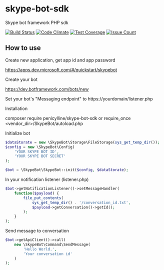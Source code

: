 # skype-bot-sdk
Skype bot framework PHP sdk

[![Build Status](https://travis-ci.org/penicylline/skype-bot-sdk.svg?branch=master)](https://travis-ci.org/penicylline/skype-bot-sdk)
[![Code Climate](https://codeclimate.com/github/penicylline/skype-bot-sdk/badges/gpa.svg)](https://codeclimate.com/github/penicylline/skype-bot-sdk)
[![Test Coverage](https://codeclimate.com/github/penicylline/skype-bot-sdk/badges/coverage.svg)](https://codeclimate.com/github/penicylline/skype-bot-sdk/coverage)
[![Issue Count](https://codeclimate.com/github/penicylline/skype-bot-sdk/badges/issue_count.svg)](https://codeclimate.com/github/penicylline/skype-bot-sdk)

How to use
-------

Create new application, get app id and app password

https://apps.dev.microsoft.com/#/quickstart/skypebot

Create your bot

https://dev.botframework.com/bots/new
 
Set your bot's "Messaging endpoint" to https://yourdomain/listener.php

Installation

composer require penicylline/skype-bot-sdk
or require_once <vendor_dir>/SkypeBot/autoload.php

Initialize bot

```php
$dataStorate = new \SkypeBot\Storage\FileStorage(sys_get_temp_dir());
$config = new \SkypeBot\Config(
    'YOUR SKYPE BOT ID',
    'YOUR SKYPE BOT SECRET'
);

$bot = \SkypeBot\SkypeBot::init($config, $dataStorate);
```

In your notification listener (listener.php)

```php
$bot->getNotificationListener()->setMessageHandler(
    function($payload) {
        file_put_contents(
            sys_get_temp_dir() . '/conversation_id.txt',
            $payload->getConversation()->getId();
        );
    }
);
```

Send message to conversation

```php
$bot->getApiClient()->call(
    new \SkypeBot\Command\SendMessage(
        'Hello World.',
        'Your conversation id'
    )
);
```
